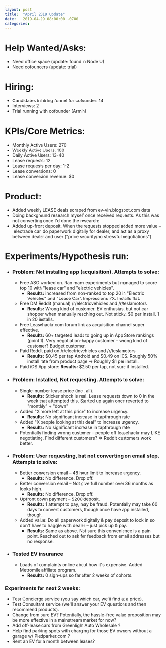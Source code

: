 ```yaml
---
layout: post
title:  "April 2019 Update"
date:   2019-04-29 08:00:00 -0700
categories: 
---
```


# Help Wanted/Asks:
* Need office space (update: found in Node U)
* Need cofounders (update: trial)

# Hiring: 
* Candidates in hiring funnel for cofounder: 14
* Interviews: 2
* Trial running with cofounder (Armin)

# KPIs/Core Metrics:
* Monthly Active Users: 270
* Weekly Active Users: 100
* Daily Active Users: 13-40
* Lease requests: 12
* Lease requests per day: 1-2
* Lease conversions: 0
* Lease conversion revenue: $0

# Product:
* Added weekly LEASE deals scraped from ev-vin.blogspot.com data
* Doing background research myself once received requests. As this was not converting once I'd done the research:
* Added up-front deposit. When the requests stopped added more value – electrade can do paperwork digitally for dealer, and act as a proxy between dealer and user ("price security/no stressful negotiations")

# Experiments/Hypothesis run:
* ### **Problem: Not installing app (acquisition). Attempts to solve:**
	* Free ASO worked on. Ran many experiments but managed to score top 10 with "lease car" and "electric vehicles".
		* **Results:** increased from non-ranked to top 20 in "Electric Vehicles" and "Lease Car". Impressions 7X. Installs flat.
	* Free DM Reddit (manual) /r/electricvehicles and /r/teslamotors
		* **Results:** Wrong kind of customer. EV enthusiast but not car shopper when manually reaching out. Not sticky. $0 per install. 1 in 20 installs.
	* Free Leasehackr.com forum link as acquisition channel super effective.
		* **Results:** 60+ targeted leads to going up in App Store rankings (point 1). Very negotiation-happy customer – wrong kind of customer? Budget customer.
	* Paid Reddit paid on /r/electricvehicles and /r/teslamotors
		*  **Results:** $0.45 per tap Android and $0.49 on iOS. Roughly 50% install rate from product page -> Roughly $1 per install.
	* Paid iOS App store:
		**Results:** $2.50 per tap, not sure if installed.


* ### **Problem: Installed, Not requesting. Attempts to solve:**
	* Single-number lease price (incl. all). 
		* **Results:** Sticker shock is real. Lease requests down to 0 in the week that attempted this. Started up again once reverted to "monthly" + "down"
	* Added "X more left at this price" to increase urgency. 
		* **Results:** No significant increase in tapthrough rate
	* Added "X people looking at this deal" to increase urgency. 
		* **Results:** No significant increase in tapthrough rate
	* Potentially finding wrong customer – people off leasehackr may LIKE negotiating. Find different customers? => Reddit customers work better.


* ### **Problem: User requesting, but not converting on email step. Attempts to solve:**
	* Better conversion email – 48 hour limit to increase urgency.
		* **Results:** No difference. Drop off.
	* Better conversion email – Not give full number over 36 months as looks high.
		* **Results:** No difference. Drop off.
	* Upfront down payment – $200 deposit.
		* **Results:** 1 attempt to pay, may be fraud. Potentially may take 60 days to convert customers, though once have app installed, though.
	* Added value: Do all paperwork digitally & pay deposit to lock in so don't have to haggle with dealer – just pick up & pay.
		* **Results:** Same as above. Not sure this convenience is a pain point. Reached out to ask for feedback from email addresses but no response.


* ### **Tested EV insurance**
	* Loads of complaints online about how it's expensive. Added Metromile affiliate program.
		* **Results:** 0 sign-ups so far after 2 weeks of cohorts.

### Experiments for next 2 weeks:
* Test Concierge service (you say which car, we'll find at a price).
* Test Consultant service (we'll answer your EV questions and then recommend products).
* Change from pure EV? Potentially, the hassle-free value proposition may be more effective in a mainstream market for now?
* Add off-lease cars from Greenlight Auto Wholesale ?
* Help find parking spots with charging for those EV owners without a garage w/ Piedparker.com ?
* Rent an EV for a month between leases?